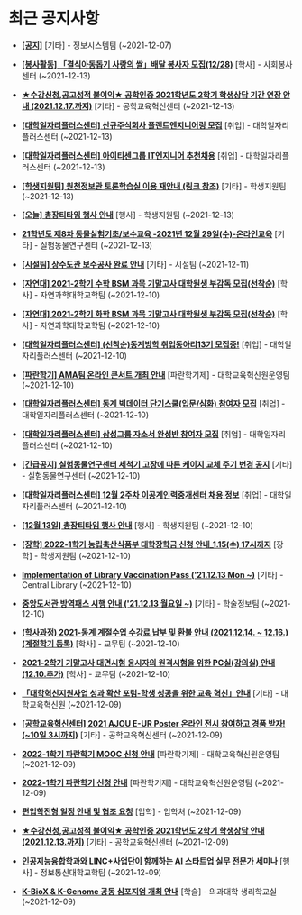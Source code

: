# 최근 공지사항

* **[[공지]](http://ajou.ac.kr/kr/ajou/notice.do?mode=view&amp;articleNo=141548&amp;article.offset=0&amp;articleLimit=30)**
 [기타] - 정보시스템팀 (~2021-12-07)

* **[[봉사활동] 「결식아동돕기 사랑의 쌀」배달 봉사자 모집(12/28)](http://ajou.ac.kr/kr/ajou/notice.do?mode=view&amp;articleNo=147656&amp;article.offset=0&amp;articleLimit=30)**
 [학사] - 사회봉사센터 (~2021-12-13)

* **[★수강신청,공고성적 불이익★ 공학인증 2021학년도 2학기 학생상담 기간 연장 안내 (2021.12.17.까지)](http://ajou.ac.kr/kr/ajou/notice.do?mode=view&amp;articleNo=147470&amp;article.offset=0&amp;articleLimit=30)**
 [기타] - 공학교육혁신센터 (~2021-12-13)

* **[[대학일자리플러스센터] 산규주식회사 플랜트엔지니어링 모집](http://ajou.ac.kr/kr/ajou/notice.do?mode=view&amp;articleNo=147441&amp;article.offset=0&amp;articleLimit=30)**
 [취업] - 대학일자리플러스센터 (~2021-12-13)

* **[[대학일자리플러스센터] 아이티센그룹 IT엔지니어 추천채용](http://ajou.ac.kr/kr/ajou/notice.do?mode=view&amp;articleNo=147386&amp;article.offset=0&amp;articleLimit=30)**
 [취업] - 대학일자리플러스센터 (~2021-12-13)

* **[[학생지원팀] 원천정보관 토론학습실 이용 재안내 (링크 참조)](http://ajou.ac.kr/kr/ajou/notice.do?mode=view&amp;articleNo=147278&amp;article.offset=0&amp;articleLimit=30)**
 [기타] - 학생지원팀 (~2021-12-13)

* **[[오늘] 총장티타임 행사 안내](http://ajou.ac.kr/kr/ajou/notice.do?mode=view&amp;articleNo=147272&amp;article.offset=0&amp;articleLimit=30)**
 [행사] - 학생지원팀 (~2021-12-13)

* **[21학년도 제8차 동물실험기초/보수교육 -2021년 12월 29일(수)-온라인교육](http://ajou.ac.kr/kr/ajou/notice.do?mode=view&amp;articleNo=147203&amp;article.offset=0&amp;articleLimit=30)**
 [기타] - 실험동물연구센터 (~2021-12-13)

* **[[시설팀] 상수도관 보수공사 완료 안내](http://ajou.ac.kr/kr/ajou/notice.do?mode=view&amp;articleNo=147199&amp;article.offset=0&amp;articleLimit=30)**
 [기타] - 시설팀 (~2021-12-11)

* **[[자연대] 2021-2학기 수학 BSM 과목 기말고사 대학원생 부감독 모집(선착순)](http://ajou.ac.kr/kr/ajou/notice.do?mode=view&amp;articleNo=147198&amp;article.offset=0&amp;articleLimit=30)**
 [학사] - 자연과학대학교학팀 (~2021-12-10)

* **[[자연대] 2021-2학기 화학 BSM 과목 기말고사 대학원생 부감독 모집(선착순)](http://ajou.ac.kr/kr/ajou/notice.do?mode=view&amp;articleNo=147196&amp;article.offset=0&amp;articleLimit=30)**
 [학사] - 자연과학대학교학팀 (~2021-12-10)

* **[[대학일자리플러스센터] (선착순)동계방학 취업동아리13기 모집중!](http://ajou.ac.kr/kr/ajou/notice.do?mode=view&amp;articleNo=147195&amp;article.offset=0&amp;articleLimit=30)**
 [취업] - 대학일자리플러스센터 (~2021-12-10)

* **[[파란학기] AMA팀 온라인 콘서트 개최 안내](http://ajou.ac.kr/kr/ajou/notice.do?mode=view&amp;articleNo=147193&amp;article.offset=0&amp;articleLimit=30)**
 [파란학기제] - 대학교육혁신원운영팀 (~2021-12-10)

* **[[대학일자리플러스센터] 동계 빅데이터 단기스쿨(입문/심화) 참여자 모집](http://ajou.ac.kr/kr/ajou/notice.do?mode=view&amp;articleNo=147190&amp;article.offset=0&amp;articleLimit=30)**
 [취업] - 대학일자리플러스센터 (~2021-12-10)

* **[[대학일자리플러스센터] 삼성그룹 자소서 완성반 참여자 모집](http://ajou.ac.kr/kr/ajou/notice.do?mode=view&amp;articleNo=147189&amp;article.offset=0&amp;articleLimit=30)**
 [취업] - 대학일자리플러스센터 (~2021-12-10)

* **[[긴급공지] 실험동물연구센터 세척기 고장에 따른 케이지 교체 주기 변경 공지](http://ajou.ac.kr/kr/ajou/notice.do?mode=view&amp;articleNo=147183&amp;article.offset=0&amp;articleLimit=30)**
 [기타] - 실험동물연구센터 (~2021-12-10)

* **[[대학일자리플러스센터] 12월 2주차 이공계인력중개센터 채용 정보](http://ajou.ac.kr/kr/ajou/notice.do?mode=view&amp;articleNo=147181&amp;article.offset=0&amp;articleLimit=30)**
 [취업] - 대학일자리플러스센터 (~2021-12-10)

* **[[12월 13일] 총장티타임 행사 안내](http://ajou.ac.kr/kr/ajou/notice.do?mode=view&amp;articleNo=147180&amp;article.offset=0&amp;articleLimit=30)**
 [행사] - 학생지원팀 (~2021-12-10)

* **[[장학] 2022-1학기 농립축산식품부 대학장학금 신청 안내_1.15(수) 17시까지](http://ajou.ac.kr/kr/ajou/notice.do?mode=view&amp;articleNo=147176&amp;article.offset=0&amp;articleLimit=30)**
 [장학] - 학생지원팀 (~2021-12-10)

* **[Implementation of Library Vaccination Pass (&#x27;21.12.13 Mon ~)](http://ajou.ac.kr/kr/ajou/notice.do?mode=view&amp;articleNo=147175&amp;article.offset=0&amp;articleLimit=30)**
 [기타] - Central Library (~2021-12-10)

* **[중앙도서관 방역패스 시행 안내 (&#x27;21.12.13 월요일 ~)](http://ajou.ac.kr/kr/ajou/notice.do?mode=view&amp;articleNo=147174&amp;article.offset=0&amp;articleLimit=30)**
 [기타] - 학술정보팀 (~2021-12-10)

* **[(학사과정) 2021-동계 계절수업 수강료 납부 및 환불 안내 (2021.12.14. ~ 12.16.)(계절학기 등록)](http://ajou.ac.kr/kr/ajou/notice.do?mode=view&amp;articleNo=147170&amp;article.offset=0&amp;articleLimit=30)**
 [학사] - 교무팀 (~2021-12-10)

* **[2021-2학기 기말고사 대면시험 응시자의 원격시험을 위한 PC실(강의실) 안내(12.10.추가)](http://ajou.ac.kr/kr/ajou/notice.do?mode=view&amp;articleNo=147166&amp;article.offset=0&amp;articleLimit=30)**
 [학사] - 교무팀 (~2021-12-10)

* **[「대학혁신지원사업 성과 확산 포럼-학생 성공을 위한 교육 혁신」안내](http://ajou.ac.kr/kr/ajou/notice.do?mode=view&amp;articleNo=147160&amp;article.offset=0&amp;articleLimit=30)**
 [기타] - 대학교육혁신원 (~2021-12-09)

* **[[공학교육혁신센터] 2021 AJOU E-UR Poster 온라인 전시 참여하고 경품 받자!(~10일 3시까지)](http://ajou.ac.kr/kr/ajou/notice.do?mode=view&amp;articleNo=147159&amp;article.offset=0&amp;articleLimit=30)**
 [기타] - 공학교육혁신센터 (~2021-12-09)

* **[2022-1학기 파란학기 MOOC 신청 안내](http://ajou.ac.kr/kr/ajou/notice.do?mode=view&amp;articleNo=147043&amp;article.offset=0&amp;articleLimit=30)**
 [파란학기제] - 대학교육혁신원운영팀 (~2021-12-09)

* **[2022-1학기 파란학기 신청 안내](http://ajou.ac.kr/kr/ajou/notice.do?mode=view&amp;articleNo=147041&amp;article.offset=0&amp;articleLimit=30)**
 [파란학기제] - 대학교육혁신원운영팀 (~2021-12-09)

* **[편입학전형 일정 안내 및 협조 요청](http://ajou.ac.kr/kr/ajou/notice.do?mode=view&amp;articleNo=147035&amp;article.offset=0&amp;articleLimit=30)**
 [입학] - 입학처 (~2021-12-09)

* **[★수강신청,공고성적 불이익★ 공학인증 2021학년도 2학기 학생상담 안내 (2021.12.13.까지)](http://ajou.ac.kr/kr/ajou/notice.do?mode=view&amp;articleNo=146974&amp;article.offset=0&amp;articleLimit=30)**
 [기타] - 공학교육혁신센터 (~2021-12-09)

* **[인공지능융합학과와 LINC+사업단이 함께하는 AI 스타트업 실무 전문가 세미나](http://ajou.ac.kr/kr/ajou/notice.do?mode=view&amp;articleNo=146929&amp;article.offset=0&amp;articleLimit=30)**
 [행사] - 정보통신대학교학팀 (~2021-12-09)

* **[K-BioX &amp; K-Genome 공동 심포지엄 개최 안내](http://ajou.ac.kr/kr/ajou/notice.do?mode=view&amp;articleNo=146928&amp;article.offset=0&amp;articleLimit=30)**
 [학술] - 의과대학 생리학교실 (~2021-12-09)

